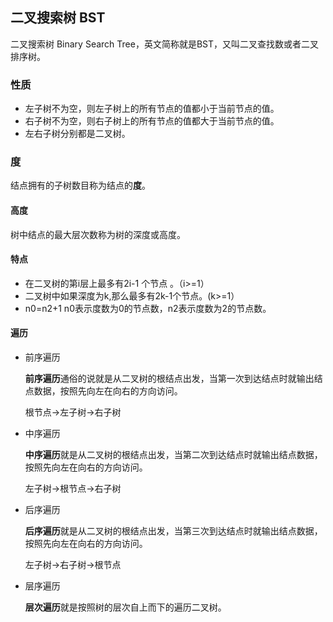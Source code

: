 ## 二叉搜索树 BST

二叉搜索树 Binary Search Tree，英文简称就是BST，又叫二叉查找数或者二叉排序树。



### 性质

- 左子树不为空，则左子树上的所有节点的值都小于当前节点的值。
- 右子树不为空，则右子树上的所有节点的值都大于当前节点的值。
- 左右子树分别都是二叉树。

### 度

结点拥有的子树数目称为结点的**度**。

#### 高度

树中结点的最大层次数称为树的深度或高度。

#### 特点

- 在二叉树的第i层上最多有2i-1 个节点 。（i>=1）
- 二叉树中如果深度为k,那么最多有2k-1个节点。(k>=1）
- n0=n2+1 n0表示度数为0的节点数，n2表示度数为2的节点数。

#### 遍历

- 前序遍历

  **前序遍历**通俗的说就是从二叉树的根结点出发，当第一次到达结点时就输出结点数据，按照先向左在向右的方向访问。

  根节点->左子树->右子树

- 中序遍历

  **中序遍历**就是从二叉树的根结点出发，当第二次到达结点时就输出结点数据，按照先向左在向右的方向访问。

  左子树->根节点->右子树

- 后序遍历

  **后序遍历**就是从二叉树的根结点出发，当第三次到达结点时就输出结点数据，按照先向左在向右的方向访问。

  左子树->右子树->根节点

- 层序遍历

  **层次遍历**就是按照树的层次自上而下的遍历二叉树。

